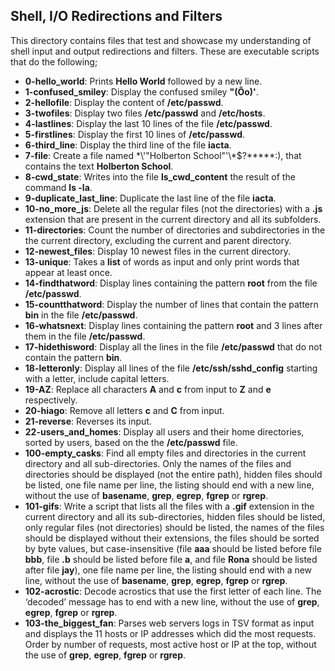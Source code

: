 ## Shell, I/O Redirections and Filters
This directory contains files that test and showcase my understanding of shell input and output redirections and filters. These are executable scripts that do the following;
- __0-hello_world__: Prints __Hello World__ followed by a new line.
- __1-confused_smiley__: Display the confused smiley __"(Ôo)'__.
- __2-hellofile__: Display the content of __/etc/passwd__.
- __3-twofiles__: Display two files __/etc/passwd__ and __/etc/hosts__.
- __4-lastlines__: Display the last 10 lines of the file __/etc/passwd__.
- __5-firstlines__: Display the first 10 lines of __/etc/passwd__.
- __6-third_line__: Display the third line of the file __iacta__.
- __7-file__: Create a file named \*\\'"Holberton School"\'\\*$\?\*\*\*\*\*:), that contains the text __Holberton School__.
- __8-cwd_state__: Writes into the file __ls_cwd_content__ the result of the command __ls -la__.
- __9-duplicate_last_line__: Duplicate the last line of the file __iacta__.
- __10-no_more_js__: Delete all the regular files (not the directories) with a __.js__ extension that are present in the current directory and all its subfolders.
- __11-directories__: Count the number of directories and subdirectories in the the current directory, excluding the current and parent directory.
- __12-newest_files__: Display 10 newest files in the current directory.
- __13-unique__: Takes a __list__ of words as input and only print words that appear at least once.
- __14-findthatword__: Display lines containing the pattern __root__ from the file __/etc/passwd__.
- __15-countthatword__: Display the number of lines that contain the pattern __bin__ in the file __/etc/passwd__.
- __16-whatsnext__: Display lines containing the pattern __root__ and 3 lines after them in the file __/etc/passwd__.
- __17-hidethisword__: Display all the lines in the file __/etc/passwd__ that do not contain the pattern __bin__.
- __18-letteronly__: Display all lines of the file __/etc/ssh/sshd_config__ starting with a letter, include capital letters.
- __19-AZ__: Replace all characters __A__ and __c__ from input to __Z__ and __e__ respectively.
- __20-hiago__:  Remove all letters __c__ and __C__ from input.
- __21-reverse__: Reverses its input.
- __22-users_and_homes__: Display all users and their home directories, sorted by users, based on the the __/etc/passwd__ file.
- __100-empty_casks__:  Find all empty files and directories in the current directory and all sub-directories. Only the names of the files and directories should be displayed (not the entire path), hidden files should be listed, one file name per line, the listing should end with a new line, without the use of __basename__, __grep__, __egrep__, __fgrep__ or __rgrep__.
- __101-gifs__: Write a script that lists all the files with a __.gif__ extension in the current directory and all its sub-directories, hidden files should be listed, only regular files (not directories) should be listed, the names of the files should be displayed without their extensions, the files should be sorted by byte values, but case-insensitive (file __aaa__ should be listed before file __bbb__, file __.b__ should be listed before file __a__, and file __Rona__ should be listed after file __jay__), one file name per line, the listing should end with a new line, without the use of __basename__, __grep__, __egrep__, __fgrep__ or __rgrep__.
- __102-acrostic__: Decode acrostics that use the first letter of each line. The ‘decoded’ message has to end with a new line, without the use of __grep__, __egrep__, __fgrep__ or __rgrep__. 
- __103-the_biggest_fan__: Parses web servers logs in TSV format as input and displays the 11 hosts or IP addresses which did the most requests. Order by number of requests, most active host or IP at the top, without the use of __grep__, __egrep__, __fgrep__ or __rgrep__.